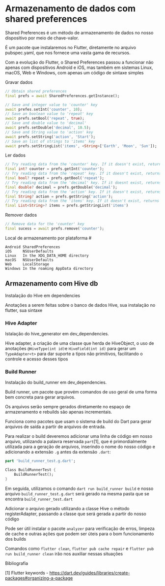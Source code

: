 # Armazenamento de dados com shared preferences

Shared Preferences é um método de armazenamento de dados no nosso dispositivo por meio de chave-valor.

É um pacote que instalaremos no Flutter, diretamente no arquivo pubspec.yaml, que nos fornece uma vasta gama de recursos.

Com a evolução do Flutter, o Shared Preferences passou a funcionar não apenas com dispositivos Android e iOS, mas também em sistemas Linux, macOS, Web e Windows, com apenas um código de sintaxe simples


Gravar dados
```dart
// Obtain shared preferences
final prefs = await SharedPreferences.getInstance();

// Save and integer value to 'counter' key
await prefes.setInt('counter', 10);
// Save an boolean value to 'repeat' key
await prefs.setBool('repeat', true);
// Save and double value to 'decimal'
await prefs.setDouble('decimal', 10.5);
// Save and String value to 'action' key
await prefs.setString('action', 'Start');
// Save an list of strings to 'items' key
await prefs.setStringList('items', <String>['Earth', 'Moon', 'Sun']);
```

Ler dados
```dart
// Try reading data from the 'counter' key. If it doesn't exist, returns null
final int? counter = prefs.getInt('counter');
// Try reading data from the 'repeat' key. If it doesn't exist, returns null
final bool? repeat = prefs.getBool('repeat');
// Try reading data from the 'decimal' key. If it doesnt exist, returns null
final double? decimal = prefs.getDouble('decimal');
// Try reading data from the 'action' key. If it doesn't exist, returns null
final String? action = prefs.getString('action');
// Try reading data from the 'items' key. If it doesn't exist, returns null
final List<String>? items = prefs.getStringList('items')
```

Remover dados
```dart
// Remove data for the 'counter' key
final sucess = await prefs.remove('counter');
```

Local de armazenamento por plataforma #
```
Android	SharedPreferences
iOS	    NSUserDefaults
Linux	In the XDG_DATA_HOME directory
macOS	NSUserDefaults
Web	    LocalStorage
Windows	In the roaming AppData directory
```


## Armazenamento com Hive db

Instalação do Hive em dependencies

Anotações a serem feitas sobre o banco de dados Hive, sua instalação no flutter, sua sintaxe


### Hive Adapter

Istalação do hive_generator em dev_dependencies.

Hive adapter, a criação de uma classe que herda de HiveObject, o uso de anotações `@HiveType(int id)`e `HiveField(int id)` para gerar um `TypeAdapter<t>` para dar suporte a tipos não primitivos, facilitando o controle e acesso desses tipos


### Build Runner

Instalação do build_runner em dev_dependencies.

Build runner, um pacote que provém comandos de uso geral de uma forma bem concreta para gerar arquivos.

Os arquivos serão sempre gerados diretamente no espaço de armazenamento e rebuilds são apenas incrementais.

Funciona como pacotes que usam o sistema de build do Dart para gerar arquivos de saída a partir de arquivos de entrada.

Para realizar o build deveremos adicionar uma linha de código em nosso arquivo, utilizando a palavra reservada `part`[1], que é primordialmente utilizada para a geração de arquivos, inserindo o nome do nosso código e adicionando a extensão `.g` antes da extensão `.dart`:

```dart
part 'build_runner_test.g.dart';

Class BuildRunnerTest {
    BuildRunnerTest();
}
```
Em seguida, utilizamos o comando `dart run build_runner build` e nosso arquivo `build_runner_test.g.dart` será gerado na mesma pasta que se encontra `build_runner_test.dart`

Adicionar o arquivo gerado utilizando a classe Hive o método registerAdapter, passando a classe que será gerada a partir do nosso código

Pode ser útil instalar o pacote `analyzer` para verificação de erros, limpeza de cache e outras ações que podem ser úteis para o bom funcionamento dos builds

Comandos como `flutter clean`, `flutter pub cache repair` e `flutter pub run build_runner clean` irão nos auxiliar nessas situações











Bibliografia

[1] Flutter keywords - https://dart.dev/guides/libraries/create-packages#organizing-a-package